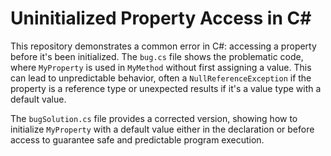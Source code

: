 # Uninitialized Property Access in C#

This repository demonstrates a common error in C#: accessing a property before it's been initialized.  The `bug.cs` file shows the problematic code, where `MyProperty` is used in `MyMethod` without first assigning a value.  This can lead to unpredictable behavior, often a `NullReferenceException` if the property is a reference type or unexpected results if it's a value type with a default value.

The `bugSolution.cs` file provides a corrected version, showing how to initialize `MyProperty` with a default value either in the declaration or before access to guarantee safe and predictable program execution.